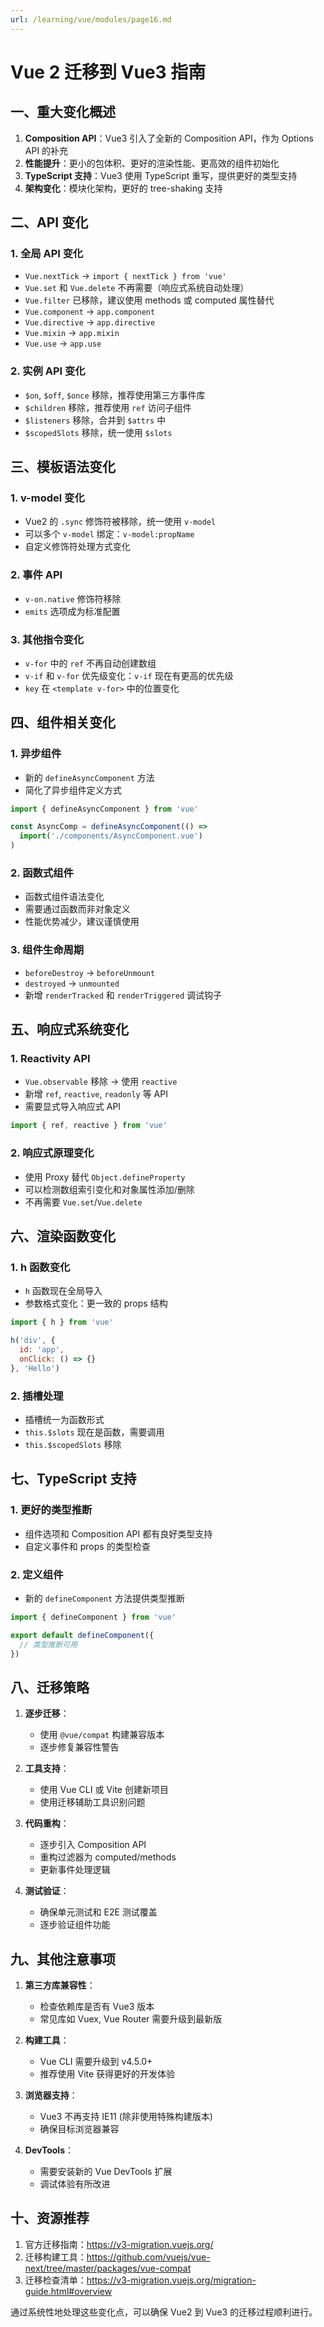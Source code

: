 ```yaml
---
url: /learning/vue/modules/page16.md
---
```

# Vue 2 迁移到 Vue3 指南

## 一、重大变化概述

1. **Composition API**：Vue3 引入了全新的 Composition API，作为 Options API 的补充
2. **性能提升**：更小的包体积、更好的渲染性能、更高效的组件初始化
3. **TypeScript 支持**：Vue3 使用 TypeScript 重写，提供更好的类型支持
4. **架构变化**：模块化架构，更好的 tree-shaking 支持

## 二、API 变化

### 1. 全局 API 变化

* `Vue.nextTick` → `import { nextTick } from 'vue'`
* `Vue.set` 和 `Vue.delete` 不再需要（响应式系统自动处理）
* `Vue.filter` 已移除，建议使用 methods 或 computed 属性替代
* `Vue.component` → `app.component`
* `Vue.directive` → `app.directive`
* `Vue.mixin` → `app.mixin`
* `Vue.use` → `app.use`

### 2. 实例 API 变化

* `$on`, `$off`, `$once` 移除，推荐使用第三方事件库
* `$children` 移除，推荐使用 `ref` 访问子组件
* `$listeners` 移除，合并到 `$attrs` 中
* `$scopedSlots` 移除，统一使用 `$slots`

## 三、模板语法变化

### 1. v-model 变化

* Vue2 的 `.sync` 修饰符被移除，统一使用 `v-model`
* 可以多个 `v-model` 绑定：`v-model:propName`
* 自定义修饰符处理方式变化

### 2. 事件 API

* `v-on.native` 修饰符移除
* `emits` 选项成为标准配置

### 3. 其他指令变化

* `v-for` 中的 `ref` 不再自动创建数组
* `v-if` 和 `v-for` 优先级变化：`v-if` 现在有更高的优先级
* `key` 在 `<template v-for>` 中的位置变化

## 四、组件相关变化

### 1. 异步组件

* 新的 `defineAsyncComponent` 方法
* 简化了异步组件定义方式

```javascript
import { defineAsyncComponent } from 'vue'

const AsyncComp = defineAsyncComponent(() =>
  import('./components/AsyncComponent.vue')
)
```

### 2. 函数式组件

* 函数式组件语法变化
* 需要通过函数而非对象定义
* 性能优势减少，建议谨慎使用

### 3. 组件生命周期

* `beforeDestroy` → `beforeUnmount`
* `destroyed` → `unmounted`
* 新增 `renderTracked` 和 `renderTriggered` 调试钩子

## 五、响应式系统变化

### 1. Reactivity API

* `Vue.observable` 移除 → 使用 `reactive`
* 新增 `ref`, `reactive`, `readonly` 等 API
* 需要显式导入响应式 API

```javascript
import { ref, reactive } from 'vue'
```

### 2. 响应式原理变化

* 使用 Proxy 替代 `Object.defineProperty`
* 可以检测数组索引变化和对象属性添加/删除
* 不再需要 `Vue.set`/`Vue.delete`

## 六、渲染函数变化

### 1. h 函数变化

* `h` 函数现在全局导入
* 参数格式变化：更一致的 props 结构

```javascript
import { h } from 'vue'

h('div', {
  id: 'app',
  onClick: () => {}
}, 'Hello')
```

### 2. 插槽处理

* 插槽统一为函数形式
* `this.$slots` 现在是函数，需要调用
* `this.$scopedSlots` 移除

## 七、TypeScript 支持

### 1. 更好的类型推断

* 组件选项和 Composition API 都有良好类型支持
* 自定义事件和 props 的类型检查

### 2. 定义组件

* 新的 `defineComponent` 方法提供类型推断

```typescript
import { defineComponent } from 'vue'

export default defineComponent({
  // 类型推断可用
})
```

## 八、迁移策略

1. **逐步迁移**：
   * 使用 `@vue/compat` 构建兼容版本
   * 逐步修复兼容性警告

2. **工具支持**：
   * 使用 Vue CLI 或 Vite 创建新项目
   * 使用迁移辅助工具识别问题

3. **代码重构**：
   * 逐步引入 Composition API
   * 重构过滤器为 computed/methods
   * 更新事件处理逻辑

4. **测试验证**：
   * 确保单元测试和 E2E 测试覆盖
   * 逐步验证组件功能

## 九、其他注意事项

1. **第三方库兼容性**：
   * 检查依赖库是否有 Vue3 版本
   * 常见库如 Vuex, Vue Router 需要升级到最新版

2. **构建工具**：
   * Vue CLI 需要升级到 v4.5.0+
   * 推荐使用 Vite 获得更好的开发体验

3. **浏览器支持**：
   * Vue3 不再支持 IE11 (除非使用特殊构建版本)
   * 确保目标浏览器兼容

4. **DevTools**：
   * 需要安装新的 Vue DevTools 扩展
   * 调试体验有所改进

## 十、资源推荐

1. 官方迁移指南：https://v3-migration.vuejs.org/
2. 迁移构建工具：https://github.com/vuejs/vue-next/tree/master/packages/vue-compat
3. 迁移检查清单：https://v3-migration.vuejs.org/migration-guide.html#overview

通过系统性地处理这些变化点，可以确保 Vue2 到 Vue3 的迁移过程顺利进行。
